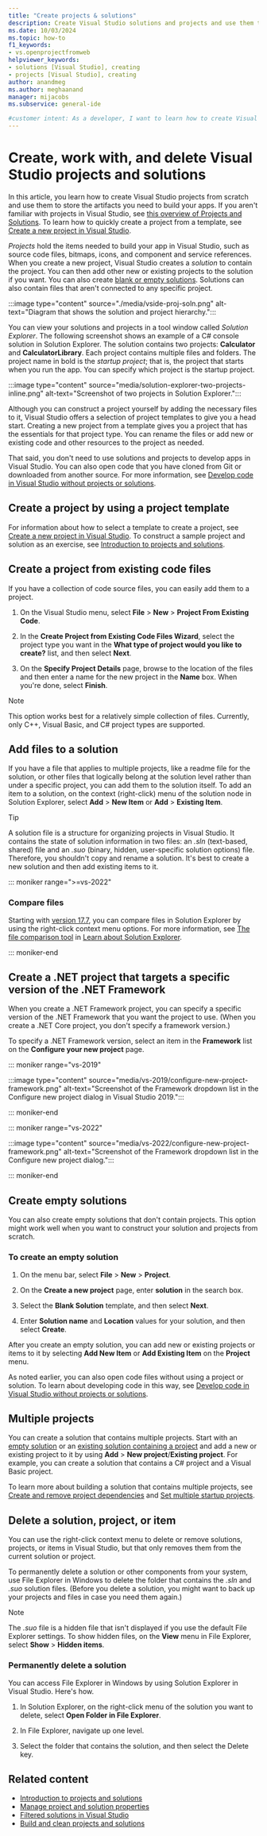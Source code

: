 ```yaml
---
title: "Create projects & solutions"
description: Create Visual Studio solutions and projects and use them to store artifacts, including source code files, bitmaps, icons, and component and service references.
ms.date: 10/03/2024
ms.topic: how-to
f1_keywords:
- vs.openprojectfromweb
helpviewer_keywords:
- solutions [Visual Studio], creating
- projects [Visual Studio], creating
author: anandmeg
ms.author: meghaanand
manager: mijacobs
ms.subservice: general-ide

#customer intent: As a developer, I want to learn how to create Visual Studio projects and solutions to store artifacts so that I can effectively manage my solutions.
---
```


# Create, work with, and delete Visual Studio projects and solutions

In this article, you learn how to create Visual Studio projects from scratch and use them to store the artifacts you need to build your apps. If you aren't familiar with projects in Visual Studio, see [this overview of Projects and Solutions](solutions-and-projects-in-visual-studio.md). To learn how to quickly create a project from a template, see [Create a new project in Visual Studio](create-new-project.md).

*Projects* hold the items needed to build your app in Visual Studio, such as source code files, bitmaps, icons, and component and service references. When you create a new project, Visual Studio creates a *solution* to contain the project. You can then add other new or existing projects to the solution if you want. You can also create [blank or empty solutions](#create-empty-solutions). Solutions can also contain files that aren't connected to any specific project.

:::image type="content" source="./media/vside-proj-soln.png" alt-text="Diagram that shows the solution and project hierarchy.":::

You can view your solutions and projects in a tool window called *Solution Explorer*. The following screenshot shows an example of a C# console solution in Solution Explorer. The solution contains two projects: **Calculator** and **CalculatorLibrary**. Each project contains multiple files and folders. The project name in bold is the *startup project*; that is, the project that starts when you run the app. You can specify which project is the startup project.

:::image type="content" source="media/solution-explorer-two-projects-inline.png" alt-text="Screenshot of two projects in Solution Explorer.":::

Although you can construct a project yourself by adding the necessary files to it, Visual Studio offers a selection of project templates to give you a head start. Creating a new project from a template gives you a project that has the essentials for that project type. You can rename the files or add new or existing code and other resources to the project as needed.

That said, you don't need to use solutions and projects to develop apps in Visual Studio. You can also open code that you have cloned from Git or downloaded from another source. For more information, see [Develop code in Visual Studio without projects or solutions](../ide/develop-code-in-visual-studio-without-projects-or-solutions.md).

## Create a project by using a project template

For information about how to select a template to create a project, see [Create a new project in Visual Studio](create-new-project.md). To construct a sample project and solution as an exercise, see [Introduction to projects and solutions](../get-started/tutorial-projects-solutions.md).

## Create a project from existing code files

If you have a collection of code source files, you can easily add them to a project.

1. On the Visual Studio menu, select **File** > **New** > **Project From Existing Code**.

1. In the **Create Project from Existing Code Files Wizard**, select the project type you want in the **What type of project would you like to create?** list, and then select **Next**.

1. On the **Specify Project Details** page, browse to the location of the files and then enter a name for the new project in the **Name** box. When you're done, select **Finish**.

> [!NOTE]
> This option works best for a relatively simple collection of files. Currently, only C++, Visual Basic, and C# project types are supported.

## Add files to a solution

If you have a file that applies to multiple projects, like a readme file for the solution, or other files that logically belong at the solution level rather than under a specific project, you can add them to the solution itself. To add an item to a solution, on the context (right-click) menu of the solution node in Solution Explorer, select **Add** > **New Item** or **Add** > **Existing Item**.

> [!TIP]
> A solution file is a structure for organizing projects in Visual Studio. It contains the state of solution information in two files: an *.sln* (text-based, shared) file and an *.suo* (binary, hidden, user-specific solution options) file. Therefore, you shouldn't copy and rename a solution. It's best to create a new solution and then add existing items to it.

::: moniker range=">=vs-2022"

### Compare files

Starting with [version 17.7](/visualstudio/releases/2022/release-notes), you can compare files in Solution Explorer by using the right-click context menu options. For more information, see [The file comparison tool](use-solution-explorer.md#the-file-comparison-tool) in [Learn about Solution Explorer](use-solution-explorer.md).

::: moniker-end

## Create a .NET project that targets a specific version of the .NET Framework

When you create a .NET Framework project, you can specify a specific version of the .NET Framework that you want the project to use. (When you create a .NET Core project, you don't specify a framework version.)

To specify a .NET Framework version, select an item in the **Framework** list on the **Configure your new project** page.

::: moniker range="vs-2019"

:::image type="content" source="media/vs-2019/configure-new-project-framework.png" alt-text="Screenshot of the Framework dropdown list in the Configure new project dialog in Visual Studio 2019.":::

::: moniker-end

::: moniker range="vs-2022"

:::image type="content" source="media/vs-2022/configure-new-project-framework.png" alt-text="Screenshot of the Framework dropdown list in the Configure new project dialog.":::

::: moniker-end

## Create empty solutions

You can also create empty solutions that don't contain projects. This option might work well when you want to construct your solution and projects from scratch.

### To create an empty solution

1. On the menu bar, select **File** > **New** > **Project**.

1. On the **Create a new project** page, enter **solution** in the search box.

1. Select the **Blank Solution** template, and then select **Next**.

1. Enter **Solution name** and **Location** values for your solution, and then select **Create**.

After you create an empty solution, you can add new or existing projects or items to it by selecting **Add New Item** or **Add Existing Item** on the **Project** menu.

As noted earlier, you can also open code files without using a project or solution. To learn about developing code in this way, see [Develop code in Visual Studio without projects or solutions](../ide/develop-code-in-visual-studio-without-projects-or-solutions.md).

## Multiple projects

You can create a solution that contains multiple projects. Start with an [empty solution](#create-empty-solutions) or an [existing solution containing a project](#create-a-project-by-using-a-project-template) and add a new or existing project to it by using **Add** > **New project**/**Existing project**. For example, you can create a solution that contains a C# project and a Visual Basic project. 

To learn more about building a solution that contains multiple projects, see [Create and remove project dependencies](how-to-create-and-remove-project-dependencies) and [Set multiple startup projects](how-to-set-multiple-startup-projects.md).

## Delete a solution, project, or item

You can use the right-click context menu to delete or remove solutions, projects, or items in Visual Studio, but that only removes them from the current solution or project.

To permanently delete a solution or other components from your system, use File Explorer in Windows to delete the folder that contains the *.sln* and *.suo* solution files. (Before you delete a solution, you might want to back up your projects and files in case you need them again.)

> [!NOTE]
> The *.suo* file is a hidden file that isn't displayed if you use the default File Explorer settings. To show hidden files, on the **View** menu in File Explorer, select **Show** > **Hidden items**.

### Permanently delete a solution

You can access File Explorer in Windows by using Solution Explorer in Visual Studio. Here's how.

1. In Solution Explorer, on the right-click menu of the solution you want to delete, select **Open Folder in File Explorer**.

1. In File Explorer, navigate up one level.

1. Select the folder that contains the solution, and then select the Delete key.

## Related content

- [Introduction to projects and solutions](../get-started/tutorial-projects-solutions.md)
- [Manage project and solution properties](managing-project-and-solution-properties.md)
- [Filtered solutions in Visual Studio](filtered-solutions.md)
- [Build and clean projects and solutions](building-and-cleaning-projects-and-solutions-in-visual-studio.md)
